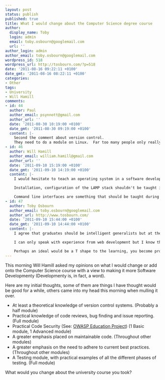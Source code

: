 ```yaml
---
layout: post
status: publish
published: true
title: What I would change about the Computer Science degree course
author:
  display_name: Toby
  login: admin
  email: toby.osbourn@googlemail.com
  url: ''
author_login: admin
author_email: toby.osbourn@googlemail.com
wordpress_id: 518
wordpress_url: http://tosbourn.com/?p=518
date: '2011-08-16 09:22:11 +0100'
date_gmt: '2011-08-16 08:22:11 +0100'
categories:
- Other
tags:
- University
- Will Hamill
comments:
- id: 44
  author: Paul
  author_email: psynnott@gmail.com
  author_url: ''
  date: '2011-08-30 10:19:00 +0100'
  date_gmt: '2011-08-30 09:19:00 +0100'
  content: |-
    Second the comment about version control.
    They need to do a module on Linux.  Far too many people only really get to grips with Linux at home or struggle through it in their job.  It really should be taught.  As computer scientists, we should be laughed at if we cant use or fear the command line!  Install / configure / secure apache and php and mysql should be part of the test.
- id: 46
  author: Will Hamill
  author_email: william.hamill@gmail.com
  author_url: ''
  date: '2011-09-10 15:19:00 +0100'
  date_gmt: '2011-09-10 14:19:00 +0100'
  content: |-
    I would hesitate to teach an operating system in a software development or computer science course. Sure, teach it in Sysadmin/Tech Support/Network Maintenance courses, but an actual OS itself is a) too hard to choose one without alienating other relevant OSes, and b) too hard to choose one which won't date poorly. The use of operating systems is something for both generic vocational courses and the likes of introductory computing courses at evening classes, if necessary.

    Installation, configuration of the LAMP stack shouldn't be taught in Comp Sci or Software Development either. Again, more of a candidate for a Computing &amp; IT or Syadmin type course than either Theoretical Computing or actual Software Engineering. The relevance is arguable when you choose to pick one of these instead of others - why not Python instead of PHP? Why not Postgres instead of MySQL?

    Command line interfaces are something that should be taught during a Computing &amp; IT course, likewise server maintenance and application configuration but as far as Computer Science and Software Development degrees go I disagree that it would be something worth focusing on. The problem with throwing in things that are "nice to have" is the exclusion of things that should be mandatory - we wouldn't want Software Development graduates leaving university knowing all about how to configure Apache and not knowing what a design pattern is - that way madness lies. The most useful university education is in teaching theories and their correct application - we want our graduates to be intelligent generalists, rather than already specialists before choosing an area of employment in industry. It reduces flexibility and narrows one's opportunities at too early a stage.
- id: 47
  author: Toby Osbourn
  author_email: toby.osbourn@googlemail.com
  author_url: http://www.tosbourn.com/
  date: '2011-09-10 15:44:00 +0100'
  date_gmt: '2011-09-10 14:44:00 +0100'
  content: |-
    I agree that graduates should be intelligent generalists but at the moment there is a massive disconnect between what people leave university with and what employers want.

    I can only speak with experience from web development but I know they want specific knowledge in a very narrow subset of skills.

    Perhaps an ideal would be a T shape to the learning, you become proficient at the entire skill set that everyone will be learning, then you specialise in maybe 1 or 2 modules that would make you an employable programmer in x, y or z industries.
---
```

<p>This morning Will Hamill asked my opinions on what I would change or add onto the Computer Science course with a view to making it more Software Developmenty (Developmenty is, in fact, a word).</p>
<p>Here are my initial thoughts, some of them are things I have thought would be good for a while, others came into my head this morning when mulling it over.</p>
<ul>
<li>At least a theoretical knowledge of version control systems. (Probably a half module)</li>
<li>Practical knowledge of code reviews, bug finding and issue reporting. (Full module)</li>
<li>Practical Code Security (See: <a title="OWASP Education Project" href="https://www.owasp.org/index.php/Category:OWASP_Education_Project">OWASP Education Project</a>) (1 Basic module, 1 Advanced module)</li>
<li>A greater emphasis placed on maintainable code. (Throughout other modules)</li>
<li>A greater emphasis on the need to adhere to current best practices. (Throughout other modules)</li>
<li>A Testing module, with practical examples of all the different phases of testing. (Full module)</li>
</ul>
<p>What would you change about the university course you took?</p>
